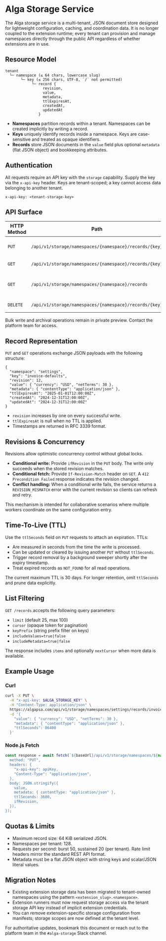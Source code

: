 # Alga Storage Service

The Alga storage service is a multi-tenant, JSON document store designed for lightweight configuration, caching, and coordination data. It is no longer coupled to the extension runtime; every tenant can provision and manage namespaces directly through the public API regardless of whether extensions are in use.

## Resource Model

```
tenant
  └─ namespace (≤ 64 chars, lowercase slug)
       └─ key (≤ 256 chars, UTF-8, `/` not permitted)
            └─ record {
                 revision,
                 value,
                 metadata,
                 ttlExpiresAt,
                 createdAt,
                 updatedAt
               }
```

- **Namespaces** partition records within a tenant. Namespaces can be created implicitly by writing a record.
- **Keys** uniquely identify records inside a namespace. Keys are case-sensitive and treated as opaque identifiers.
- **Records** store JSON documents in the `value` field plus optional `metadata` (flat JSON object) and bookkeeping attributes.

## Authentication

All requests require an API key with the `storage` capability. Supply the key via the `x-api-key` header. Keys are tenant-scoped; a key cannot access data belonging to another tenant.

```
x-api-key: <tenant-storage-key>
```

## API Surface

| HTTP Method | Path                                                        | Description                       |
|-------------|-------------------------------------------------------------|-----------------------------------|
| `PUT`       | `/api/v1/storage/namespaces/{namespace}/records/{key}`      | Create or update a record         |
| `GET`       | `/api/v1/storage/namespaces/{namespace}/records/{key}`      | Retrieve a record                 |
| `GET`       | `/api/v1/storage/namespaces/{namespace}/records`            | List records with optional filters|
| `DELETE`    | `/api/v1/storage/namespaces/{namespace}/records/{key}`      | Delete a record                   |

Bulk write and archival operations remain in private preview. Contact the platform team for access.

## Record Representation

`PUT` and `GET` operations exchange JSON payloads with the following structure:

```jsonc
{
  "namespace": "settings",
  "key": "invoice-defaults",
  "revision": 12,
  "value": { "currency": "USD", "netTerms": 30 },
  "metadata": { "contentType": "application/json" },
  "ttlExpiresAt": "2025-01-01T12:00:00Z",
  "createdAt": "2024-12-31T12:00:00Z",
  "updatedAt": "2024-12-31T12:00:00Z"
}
```

- `revision` increases by one on every successful write.
- `ttlExpiresAt` is null when no TTL is applied.
- Timestamps are returned in RFC 3339 format.

## Revisions & Concurrency

Revisions allow optimistic concurrency control without global locks.

- **Conditional write:** Provide `ifRevision` in the `PUT` body. The write only succeeds when the stored revision matches.
- **Conditional fetch:** Provide `If-Revision-Match` header on `GET`. A `412 Precondition Failed` response indicates the revision changed.
- **Conflict handling:** When a conditional write fails, the service returns a `REVISION_MISMATCH` error with the current revision so clients can refresh and retry.

This mechanism is intended for collaborative scenarios where multiple workers coordinate on the same configuration entry.

## Time-To-Live (TTL)

Use the `ttlSeconds` field on `PUT` requests to attach an expiration. TTLs:

- Are measured in seconds from the time the write is processed.
- Can be updated or cleared by issuing another `PUT` without `ttlSeconds`.
- Trigger record removal by a background sweeper shortly after the expiry timestamp.
- Treat expired records as `NOT_FOUND` for all read operations.

The current maximum TTL is 30 days. For longer retention, omit `ttlSeconds` and prune data explicitly.

## List Filtering

`GET /records` accepts the following query parameters:

- `limit` (default 25, max 100)
- `cursor` (opaque token for pagination)
- `keyPrefix` (string prefix filter on keys)
- `includeValues=true|false`
- `includeMetadata=true|false`

The response includes `items` and optionally `nextCursor` when more data is available.

## Example Usage

### Curl

```bash
curl -X PUT \
  -H "x-api-key: $ALGA_STORAGE_KEY" \
  -H "Content-Type: application/json" \
  https://algapsa.com/api/v1/storage/namespaces/settings/records/invoice-defaults \
  -d '{
    "value": { "currency": "USD", "netTerms": 30 },
    "metadata": { "contentType": "application/json" },
    "ttlSeconds": 86400
  }'
```

### Node.js Fetch

```ts
const response = await fetch(`${baseUrl}/api/v1/storage/namespaces/${namespace}/records/${key}`, {
  method: "PUT",
  headers: {
    "x-api-key": apiKey,
    "Content-Type": "application/json",
  },
  body: JSON.stringify({
    value,
    metadata: { contentType: "application/json" },
    ttlSeconds: 3600,
    ifRevision,
  }),
});
```

## Quotas & Limits

- Maximum record size: 64 KiB serialized JSON.
- Namespaces per tenant: 128.
- Requests per second: burst 50, sustained 20 (per tenant). Rate limit headers mirror the standard REST API format.
- Metadata must be a flat JSON object with string keys and scalar/JSON literal values.

## Migration Notes

- Existing extension storage data has been migrated to tenant-owned namespaces using the pattern `<extension_slug>.<namespace>`.
- Extension runners must now request storage access via the tenant storage API key instead of implicit extension credentials.
- You can remove extension-specific storage configuration from manifests; storage scopes are now defined at the tenant level.

For authoritative updates, bookmark this document or reach out to the platform team in the `#alga-storage` Slack channel.

